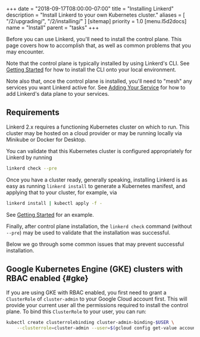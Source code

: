 +++
date = "2018-09-17T08:00:00-07:00"
title = "Installing Linkerd"
description = "Install Linkerd to your own Kubernetes cluster."
aliases = [
  "/2/upgrading/",
  "/2/installing/"
]
[sitemap]
  priority = 1.0
[menu.l5d2docs]
  name = "Install"
  parent = "tasks"
+++

Before you can use Linkerd, you'll need to install the control plane. This page
covers how to accomplish that, as well as common problems that you may
encounter.

Note that the control plane is typically installed by using Linkerd's CLI. See
[Getting Started](/2/getting-started/) for how to install the CLI onto your local
environment.

Note also that, once the control plane is installed, you'll need to "mesh" any
services you want Linkerd active for. See
[Adding Your Service](/2/adding-your-service/) for how to add Linkerd's data
plane to your services.

## Requirements

Linkerd 2.x requires a functioning Kubernetes cluster on which to run. This
cluster may be hosted on a cloud provider or may be running locally via
Minikube or Docker for Desktop.

You can validate that this Kubernetes cluster is configured appropriately for
Linkerd by running

```bash
linkerd check --pre
```

Once you have a cluster ready, generally speaking, installing Linkerd is as
easy as running `linkerd install` to generate a Kubernetes manifest, and
applying that to your cluster, for example, via

```bash
linkerd install | kubectl apply -f -
```

See [Getting Started](/2/getting-started/) for an example.

Finally, after control plane installation, the `linkerd check` command (without
`--pre`) may be used to validate that the installation was successful.

Below we go through some common issues that may prevent successful
installation.

## Google Kubernetes Engine (GKE) clusters with RBAC enabled {#gke}

If you are using GKE with RBAC enabled, you first need to grant a `ClusterRole`
of `cluster-admin` to your Google Cloud account first. This will provide your
current user all the permissions required to install the control plane. To bind
this `ClusterRole` to your user, you can run:

```bash
kubectl create clusterrolebinding cluster-admin-binding-$USER \
    --clusterrole=cluster-admin --user=$(gcloud config get-value account)
```
